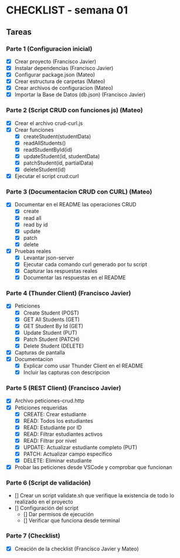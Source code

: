 # CHECKLIST - semana 01

## Tareas

### Parte 1 (Configuracion inicial)
- [x] Crear proyecto (Francisco Javier)
- [x] Instalar dependencias (Francisco Javier)
- [x] Configurar package.json (Mateo)
- [x] Crear estructura de carpetas (Mateo)
- [x] Crear archivos de configuracion (Mateo)
- [x] Importar la Base de Datos (db.json) (Francisco Javier)

### Parte 2 (Script CRUD con funciones js) (Mateo)
- [x] Crear el archivo crud-curl.js
- [x] Crear funciones
    - [x] createStudent(studentData)
    - [x] readAllStudents()
    - [x] readStudentById(id)
    - [x] updateStudent(id, studentData)
    - [x] patchStudent(id, partialData)
    - [x] deleteStudent(id)
- [x] Ejecutar el script crud:curl

### Parte 3 (Documentacion CRUD con CURL) (Mateo)
- [x] Documentar en el README las operaciones CRUD
    - [x] create
    - [x] read all
    - [x] read by id
    - [x] update
    - [x] patch
    - [x] delete
- [x] Pruebas reales
    - [x] Levantar json-server
    - [x] Ejecutar cada comando curl generado por tu script
    - [x] Capturar las respuestas reales
    - [x] Documentar las respuestas en el README

### Parte 4 (Thunder Client) (Francisco Javier)
- [x] Peticiones
    - [x] Create Student (POST)
    - [x] GET All Students (GET)
    - [x] GET Student By Id (GET)
    - [x] Update Student (PUT)
    - [x] Patch Student (PATCH)
    - [x] Delete Student (DELETE)
- [x] Capturas de pantalla
- [x] Documentacion
    - [x] Explicar como usar Thunder Client en el README
    - [x] Incluir las capturas con descripcion

### Parte 5 (REST Client) (Francisco Javier)
- [x] Archivo peticiones-crud.http
- [x] Peticiones requeridas
    - [x] CREATE: Crear estudiante
    - [x] READ: Todos los estudiantes
    - [x] READ: Estudiante por ID
    - [x] READ: Filtrar estudiantes activos
    - [x] READ: Filtrar por nivel
    - [x] UPDATE: Actualizar estudiante completo (PUT)
    - [x] PATCH: Actualizar campo específico
    - [x] DELETE: Eliminar estudiante
- [x] Probar las peticiones desde VSCode y comprobar que funcionan

### Parte 6 (Script de validación)
- [] Crear un script validate.sh que verifique la existencia de todo lo realizado en el proyecto
- [] Configuración del script
    - [] Dar permisos de ejecución
    - [] Verificar que funciona desde terminal

### Parte 7 (Checklist)
- [x] Creación de la checklist (Francisco Javier y Mateo)
